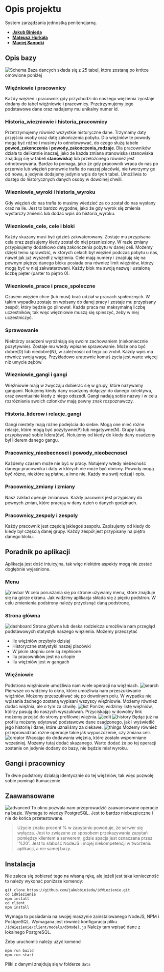 
# Opis projektu
System zarządzania jednostką penitencjarną.

 - **[Jakub Binięda](https://github.com/jakubbinieda)**
 - **[Mateusz Hurkała](https://github.com/prolik123)**
 - **[Maciej Sanocki](https://github.com/msanock)**

## Opis bazy
![Schema](https://github.com/jakubbinieda/idWiezienie/blob/main/images/schema.png?raw=true)
Baza dancych składa się z 25 tabel, które zostaną po krótce omówione poniżej
### Więźniowie i pracownicy
Każdy więzień i pracownik gdy przychodzi do naszego więzienia zyostaje dodany do  tabel więźniowie i pracownicy. Przetrzymujemy jego podstawowe dane oraz nadajemy mu unikalny numer id. 
### Historia_wiezniowie i historia_pracownicy
Przetrzymujemy również wszystkie historyczne dane. Trzymamy daty przyjścia osoby oraz datę zakończenia pobytu. Dla więźniów te powody mogą być różne i musimy to odnotowywać, do czego służą tabele **powod_zakonczenia** i **powody_zakonczenia_rodzaje**. Dla pracowników działa to delikatnie inaczej, jako że każda zmiana stanowiska (stanowiska znajdują się w tabeli **stanowiska**) lub przełożonego również jest odnotowywana. Bardzo to pomaga, jako że gdy pracownik wraca do nas po przerwie lub więzień ponownie trafia do naszej placówki, nie tworzymy go od nowa, a jedynie dodajemy jedynie wpis do tych tabel. Umożliwia to dostęp do historycznych danych osoby w dowolnej chwili.
### Wiezniowie_wyroki i historia_wyroku
Gdy więzień do nas trafia to musimy wiedzieć za co został do nas wysłany oraz na ile. Jest to bardzo wygodne, jako że gdy wyrok się zmienia wystarczy zmienić lub dodać wpis do historia_wyroku. 
### Wiezniowie_cele, cele i bloki
Każdy skazany musi być gdzieś zakwaterowany. Zostaje mu przypisana cela oraz zapisujemy kiedy został do niej przeniesiony. W razie zmiany przypisujemy dodatkowo datę zakończenia pobytu w danej celi. Możemy dzięki temu sprawdzić, w których celach był więzień podczas pobytu u nas, nawet jak już wyszedł z więzienia. Cele mają numery i znajdują się na pewnym piętrze danego bloku posiada ona również limit więźniów, którzy mogą być w niej zakwaterowani. Każdy blok ma swoją nazwę i ustaloną liczbę pięter (parter to piętro 0).
### Wiezniowie_prace i prace_spoleczne
Czasem więzień chce (lub musi) brać udział w pracach społecznych. W takim wypadku zostaje on wpisany do danej pracy i zostaje mu przypisany zespół, który będzie go pilnował. Każda praca ma maksymalną liczbę uczestników, tak więc więźniowie muszą się spieszyć, żeby w niej uczestniczyć.
### Sprawowanie
Niektórzy osadzeni wyróżniają się swoim zachowaniem (niekoniecznie pozytywnie). Zostaje mu wtedy wpisane sprawowanie. Może ono być dobre(D) lub niedobre(N), w zależności od tego co zrobił. Każdy wpis ma również swoją wagę. Przykładowo uratownie komuś życia jest warte więcej niż umycie zębów.
### Wiezniowie_gangi i gangi
 Więźniowie mają w zwyczaju dobierać się w grupy, które nazywamy gangami. Notujemy kiedy dany osadzony dołączył do danego kolektywu, oraz ewentualnie kiedy z niego odszedł. Gangi nadają sobie nazwy i w celu rozróżniania swoich członków mają pewny znak rozpoznawczy. 
### Historia_liderow i relacje_gangi
Gangi niestety mają różne podejścia do siebie. Mogą one mieć różne relacje, które mogą być pozytywne(P) lub negatywne(N). Grupy lubią przypisywać sobie lidera(ów). Notujemy od kiedy do kiedy dany osadzony był liderem danego gangu.
### Pracownicy_nieobecnosci i powody_nieobecnosci
Każdemy czasem może nie być w pracy. Notujemy wtedy niebecność danego pracownika i daty w których nie może być obecny. Powody mogą być różne, niektóre są płatne, a inne nie. Każdy ma swój rodzaj i opis. 
### Pracownicy_zmiany i zmiany
Nasz zakład operuje zmianowo. Każdy pacownik jest przypisany do pewnych zmian, które pracują w dany dzień o danych godzinach.
### Pracownicy_zespoly i zespoly
Każdy pracownik jest częścią jakiegoś zespołu. Zapisujemy od kiedy do kiedy był częścią danej grupy. Każdy zespół jest przypisany na piętro danego bloku. 

## Poradnik po aplikacji
Aplikacja jest dość intuicyjna, tak więc niektóre aspekty mogą nie zostać dogłębnie wyjaśnione.
### Menu
![navbar](https://github.com/jakubbinieda/idWiezienie/blob/main/images/navbar.png?raw=true)
W celu poruszania się po stronie używamy menu, które znajduje się na górze ekranu. Jak widzimy aplikacja składa się z pięciu podstron. W celu zmienienia podstrony należy przycisnąć daną podstronę. 
### Strona główna
![dashboard](https://github.com/jakubbinieda/idWiezienie/blob/main/images/dashboard.png?raw=true)
Strona główna lub deska rodzielcza umożliwia nam przegląd podstawowych statystyk naszego więzienia. Możemy przeczytać
 - Ile więźniów przybyło dzisiaj 
 - Historyczne statystyki naszej placówki
 - W jakim stopniu cele są zepłnione
 - Ilu pracowników jest na urlopie
 - Ilu więźniów jest w gangach
### Więźniowie
Podstrona więźniowie umożliwia nam wiele operacji na więźniach.
![search](https://github.com/jakubbinieda/idWiezienie/blob/main/images/prisonerSearch.png?raw=true)
Pierwsze co widzimy to okno, które umożliwia nam przeszukiwanie więźniów. Możemy przeszukiwać się po dowolnym polu. W wypadku nie wpisania żadnego zostaną wypisani wszyscy więźniowie. Możemy również dodać więźnia, ale o tym za chwilę.
![list](https://github.com/jakubbinieda/idWiezienie/blob/main/images/prisonerList.png?raw=true)
Poniżej widzimy listę więźniów, którzy pasują do naszych wyszukiwań. Przyciskając w dowolny link możemy przejść do strony profilowej więźnia.
![edit](https://github.com/jakubbinieda/idWiezienie/blob/main/images/prisonerChange.png?raw=true)
![history](https://github.com/jakubbinieda/idWiezienie/blob/main/images/prisonerHistory.png?raw=true) 
Będąc już na profilu możemy edytować podstawowe dane osadzonego, jak i wyświetlić jego historię i dane, które uznaliśmy za ciekawe.
![things](https://github.com/jakubbinieda/idWiezienie/blob/main/images/prisonerThings.png?raw=true)
Możemy również przeprowadzać różne operacje takie jak wypuszczenie, czy zmiana celi.
![creator](https://github.com/jakubbinieda/idWiezienie/blob/main/images/prisonerCreator.png?raw=true)
Wracając do dodawania więźnia, które zostało wspomniane wcześniej. Możemy tutaj dodać skazanego. Warto dodać że po tej operacji zostanie on jedynie dodany do bazy, nie będzie miał wyroku.
## Gangi i pracownicy
Te dwie podstrony działają identycznie do tej więźniów, tak więc pozwolę sobie pominąć tłumaczenie.
## Zaawansowane
![advanced](https://github.com/jakubbinieda/idWiezienie/blob/main/images/advanced.png?raw=true)
To okno pozwala nam przeprowadzić zaawansowane operacje na bazie. Wymaga to wiedzy PostgreSQL. Jest to bardzo niebezpieczne i nie do końca przetestowane. 

> Użycie znaku procent % w zapytaniu powoduje, że serwer się wyłącza. Jest to związane ze sposobem przekazywania zapytań pomiędzy klientem a serwerem, gdzie spacja jest oznaczana przez '%20'. Jest to słabość NodeJS i mojej niekompetencji w tworzeniu aplikacji, a nie samej bazy.

## Instalacja
Nie zaleca się pobierać tego na własną rękę, ale jeżeli jest taka konieczność to należy wykonać poniższe komendy:
```
git clone https://github.com/jakubbinieda/idWiezienie.git
cd idWiezienie
npm install
cd client 
npm install
```

Wymaga to posiadania na swojej maszynie zainstalowanego NodeJS, NPM i PostgreSQL. Wymagana jest również konfiguracja pliku `/idWiezienie/client/models/dbModel.js` Należy tam wpisać dane z lokalnego PostgreSQL.

Żeby uruchomić należy użyć komend
```
npm run build
npm run start
```

Pliki z danymi znajdują się w folderze `data`
